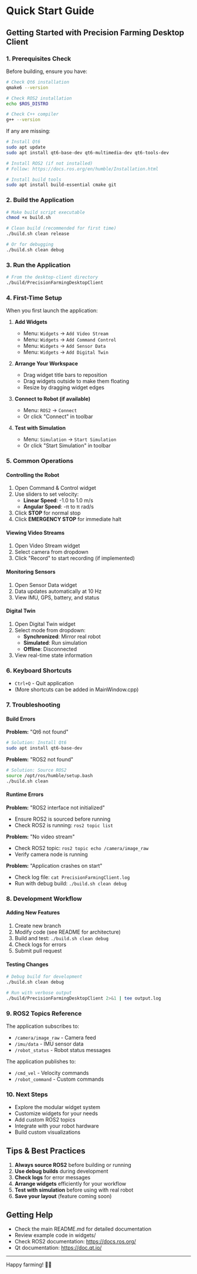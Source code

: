 # Quick Start Guide

## Getting Started with Precision Farming Desktop Client

### 1. Prerequisites Check

Before building, ensure you have:

```bash
# Check Qt6 installation
qmake6 --version

# Check ROS2 installation
echo $ROS_DISTRO

# Check C++ compiler
g++ --version
```

If any are missing:

```bash
# Install Qt6
sudo apt update
sudo apt install qt6-base-dev qt6-multimedia-dev qt6-tools-dev

# Install ROS2 (if not installed)
# Follow: https://docs.ros.org/en/humble/Installation.html

# Install build tools
sudo apt install build-essential cmake git
```

### 2. Build the Application

```bash
# Make build script executable
chmod +x build.sh

# Clean build (recommended for first time)
./build.sh clean release

# Or for debugging
./build.sh clean debug
```

### 3. Run the Application

```bash
# From the desktop-client directory
./build/PrecisionFarmingDesktopClient
```

### 4. First-Time Setup

When you first launch the application:

1. **Add Widgets**
   - Menu: `Widgets` → `Add Video Stream`
   - Menu: `Widgets` → `Add Command Control`
   - Menu: `Widgets` → `Add Sensor Data`
   - Menu: `Widgets` → `Add Digital Twin`

2. **Arrange Your Workspace**
   - Drag widget title bars to reposition
   - Drag widgets outside to make them floating
   - Resize by dragging widget edges

3. **Connect to Robot (if available)**
   - Menu: `ROS2` → `Connect`
   - Or click "Connect" in toolbar

4. **Test with Simulation**
   - Menu: `Simulation` → `Start Simulation`
   - Or click "Start Simulation" in toolbar

### 5. Common Operations

#### Controlling the Robot

1. Open Command & Control widget
2. Use sliders to set velocity:
   - **Linear Speed**: -1.0 to 1.0 m/s
   - **Angular Speed**: -π to π rad/s
3. Click **STOP** for normal stop
4. Click **EMERGENCY STOP** for immediate halt

#### Viewing Video Streams

1. Open Video Stream widget
2. Select camera from dropdown
3. Click "Record" to start recording (if implemented)

#### Monitoring Sensors

1. Open Sensor Data widget
2. Data updates automatically at 10 Hz
3. View IMU, GPS, battery, and status

#### Digital Twin

1. Open Digital Twin widget
2. Select mode from dropdown:
   - **Synchronized**: Mirror real robot
   - **Simulated**: Run simulation
   - **Offline**: Disconnected
3. View real-time state information

### 6. Keyboard Shortcuts

- `Ctrl+Q` - Quit application
- (More shortcuts can be added in MainWindow.cpp)

### 7. Troubleshooting

#### Build Errors

**Problem:** "Qt6 not found"
```bash
# Solution: Install Qt6
sudo apt install qt6-base-dev
```

**Problem:** "ROS2 not found"
```bash
# Solution: Source ROS2
source /opt/ros/humble/setup.bash
./build.sh clean
```

#### Runtime Errors

**Problem:** "ROS2 interface not initialized"
- Ensure ROS2 is sourced before running
- Check ROS2 is running: `ros2 topic list`

**Problem:** "No video stream"
- Check ROS2 topic: `ros2 topic echo /camera/image_raw`
- Verify camera node is running

**Problem:** "Application crashes on start"
- Check log file: `cat PrecisionFarmingClient.log`
- Run with debug build: `./build.sh clean debug`

### 8. Development Workflow

#### Adding New Features

1. Create new branch
2. Modify code (see README for architecture)
3. Build and test: `./build.sh clean debug`
4. Check logs for errors
5. Submit pull request

#### Testing Changes

```bash
# Debug build for development
./build.sh clean debug

# Run with verbose output
./build/PrecisionFarmingDesktopClient 2>&1 | tee output.log
```

### 9. ROS2 Topics Reference

The application subscribes to:
- `/camera/image_raw` - Camera feed
- `/imu/data` - IMU sensor data
- `/robot_status` - Robot status messages

The application publishes to:
- `/cmd_vel` - Velocity commands
- `/robot_command` - Custom commands

### 10. Next Steps

- Explore the modular widget system
- Customize widgets for your needs
- Add custom ROS2 topics
- Integrate with your robot hardware
- Build custom visualizations

## Tips & Best Practices

1. **Always source ROS2** before building or running
2. **Use debug builds** during development
3. **Check logs** for error messages
4. **Arrange widgets** efficiently for your workflow
5. **Test with simulation** before using with real robot
6. **Save your layout** (feature coming soon)

## Getting Help

- Check the main README.md for detailed documentation
- Review example code in widgets/
- Check ROS2 documentation: https://docs.ros.org/
- Qt documentation: https://doc.qt.io/

---

Happy farming! 🚜🌾
